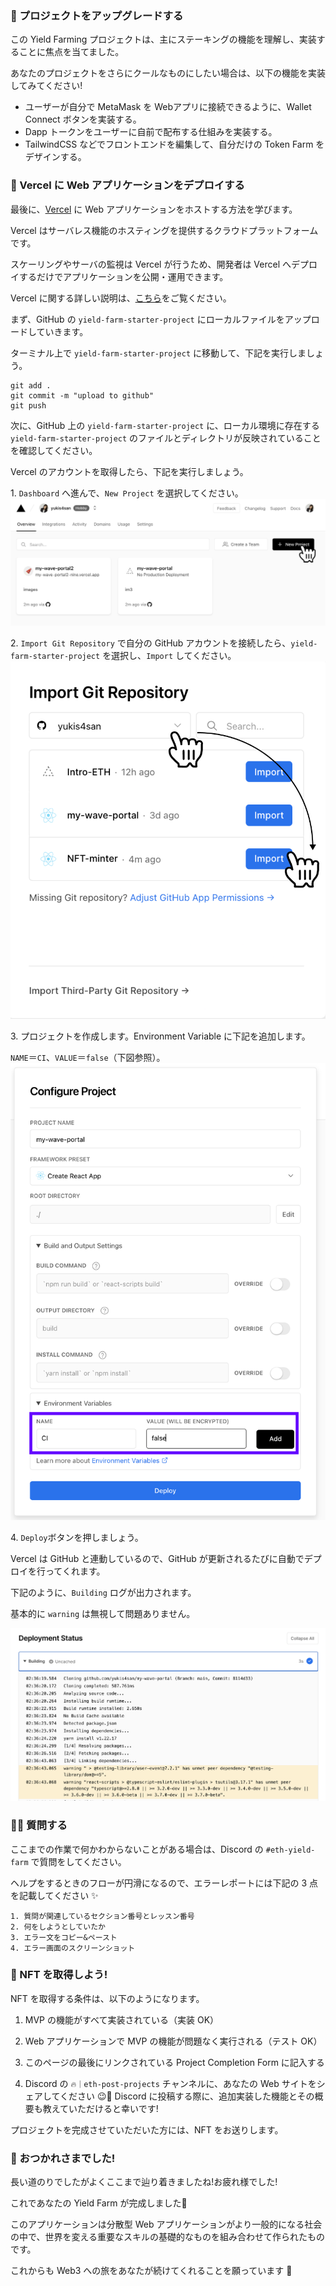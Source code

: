 ### 🚀 プロジェクトをアップグレードする

この Yield Farming プロジェクトは、主にステーキングの機能を理解し、実装することに焦点を当てました。

あなたのプロジェクトをさらにクールなものにしたい場合は、以下の機能を実装してみてください!

- ユーザーが自分で MetaMask を Webアプリに接続できるように、Wallet Connect ボタンを実装する。
- Dapp トークンをユーザーに自前で配布する仕組みを実装する。
- TailwindCSS などでフロントエンドを編集して、自分だけの Token Farm をデザインする。

### 🤟 Vercel に Web アプリケーションをデプロイする

最後に、[Vercel](https://vercel.com/) に Web アプリケーションをホストする方法を学びます。

Vercel はサーバレス機能のホスティングを提供するクラウドプラットフォームです。

スケーリングやサーバの監視は Vercel が行うため、開発者は Vercel へデプロイするだけでアプリケーションを公開・運用できます。

Vercel に関する詳しい説明は、[こちら](https://zenn.dev/lollipop_onl/articles/eoz-vercel-pricing-2020)をご覧ください。

まず、GitHub の `yield-farm-starter-project` にローカルファイルをアップロードしていきます。

ターミナル上で `yield-farm-starter-project` に移動して、下記を実行しましょう。

```
git add .
git commit -m "upload to github"
git push
```

次に、GitHub 上の `yield-farm-starter-project` に、ローカル環境に存在する `yield-farm-starter-project` のファイルとディレクトリが反映されていることを確認してください。

Vercel のアカウントを取得したら、下記を実行しましょう。

1\. `Dashboard` へ進んで、`New Project` を選択してください。
![](/public/images/ETH-Yield-Farm/section-4/4_1_1.png)

2\. `Import Git Repository` で自分の GitHub アカウントを接続したら、`yield-farm-starter-project` を選択し、`Import` してください。
![](/public/images/ETH-Yield-Farm/section-4/4_1_2.png)

3\. プロジェクトを作成します。Environment Variable に下記を追加します。

`NAME`＝`CI`、`VALUE`＝`false`（下図参照）。
![](/public/images/ETH-Yield-Farm/section-4/4_1_3.png)

4\. `Deploy`ボタンを押しましょう。

Vercel は GitHub と連動しているので、GitHub が更新されるたびに自動でデプロイを行ってくれます。

下記のように、`Building` ログが出力されます。

基本的に `warning` は無視して問題ありません。

![](/public/images/ETH-Yield-Farm/section-4/4_1_4.png)

### 🙋‍♂️ 質問する

ここまでの作業で何かわからないことがある場合は、Discord の `#eth-yield-farm` で質問をしてください。

ヘルプをするときのフローが円滑になるので、エラーレポートには下記の 3 点を記載してください ✨

```
1. 質問が関連しているセクション番号とレッスン番号
2. 何をしようとしていたか
3. エラー文をコピー&ペースト
4. エラー画面のスクリーンショット
```

### 🎫 NFT を取得しよう!

NFT を取得する条件は、以下のようになります。

1. MVP の機能がすべて実装されている（実装 OK）

2. Web アプリケーションで MVP の機能が問題なく実行される（テスト OK）

3. このページの最後にリンクされている Project Completion Form に記入する

4. Discord の `🔥｜eth-post-projects` チャンネルに、あなたの Web サイトをシェアしてください 😉🎉 Discord に投稿する際に、追加実装した機能とその概要も教えていただけると幸いです!

プロジェクトを完成させていただいた方には、NFT をお送りします。

### 🎉 おつかれさまでした!

長い道のりでしたがよくここまで辿り着きましたね!お疲れ様でした!

これであなたの Yield Farm が完成しました🥳

このアプリケーションは分散型 Web アプリケーションがより一般的になる社会の中で、世界を変える重要なスキルの基礎的なものを組み合わせて作られたものです。

これからも Web3 への旅をあなたが続けてくれることを願っています 🚀
